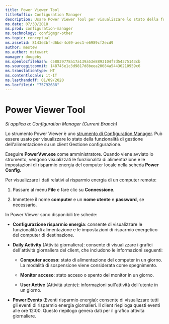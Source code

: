 ```yaml
---
title: Power Viewer Tool
titleSuffix: Configuration Manager
description: Usare Power Viewer Tool per visualizzare lo stato della funzionalità di gestione dell'alimentazione su un client Gestione configurazione.
ms.date: 07/30/2018
ms.prod: configuration-manager
ms.technology: configmgr-other
ms.topic: conceptual
ms.assetid: 8143e3bf-d6bd-4c69-aec1-e6989cf2ecd9
author: mestew
ms.author: mstewart
manager: dougeby
ms.openlocfilehash: c58839778a17a139a53e8893104f7d54375143cb
ms.sourcegitcommit: 148745e1c3d9817d8beea20684a54436210959c6
ms.translationtype: HT
ms.contentlocale: it-IT
ms.lasthandoff: 01/09/2020
ms.locfileid: "75792688"
---
```

# <a name="power-viewer-tool"></a>Power Viewer Tool

*Si applica a: Configuration Manager (Current Branch)*

Lo strumento Power Viewer è uno [strumento di Configuration Manager](/sccm/core/support/tools). Può essere usato per visualizzare lo stato della funzionalità di gestione dell'alimentazione su un client Gestione configurazione.

Eseguire **PowerVwr.exe** come amministratore. Quando viene avviato lo strumento, vengono visualizzati le funzionalità di alimentazione e le impostazioni di risparmio energia del computer locale nella scheda **Power Config**. 

Per visualizzare i dati relativi al risparmio energia di un computer remoto:  

1. Passare al menu **File** e fare clic su **Connessione**. 

2. Immettere il nome **computer** e un **nome utente** e **password**, se necessario. 

In Power Viewer sono disponibili tre schede:  

- **Configurazione risparmio energia**: consente di visualizzare le funzionalità di alimentazione e le impostazioni di risparmio energetico del computer di destinazione.  

- **Daily Activity** (Attività giornaliera): consente di visualizzare i grafici dell'attività giornaliera del client, che includono le informazioni seguenti:  

    - **Computer acceso**: stato di alimentazione del computer in un giorno. La modalità di sospensione viene considerata come spegnimento.  

    - **Monitor acceso**: stato acceso o spento del monitor in un giorno.  

    - **User Active** (Attività utente): informazioni sull'attività dell'utente in un giorno.  

- **Power Events** (Eventi risparmio energia): consente di visualizzare tutti gli eventi di risparmio energia giornalieri. Il client riepiloga questi eventi alle ore 12:00. Questo riepilogo genera dati per il grafico attività giornaliere.  

